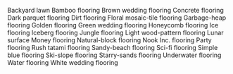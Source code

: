 Backyard lawn
Bamboo flooring
Brown wedding flooring
Concrete flooring
Dark parquet flooring
Dirt flooring
Floral mosaic-tile flooring
Garbage-heap flooring
Golden flooring
Green wedding flooring
Honeycomb flooring
Ice flooring
Iceberg flooring
Jungle flooring
Light wood-pattern flooring
Lunar surface
Money flooring
Natural-block flooring
Nook Inc. flooring
Party flooring
Rush tatami flooring
Sandy-beach flooring
Sci-fi flooring
Simple blue flooring
Ski-slope flooring
Starry-sands flooring
Underwater flooring
Water flooring
White wedding flooring
